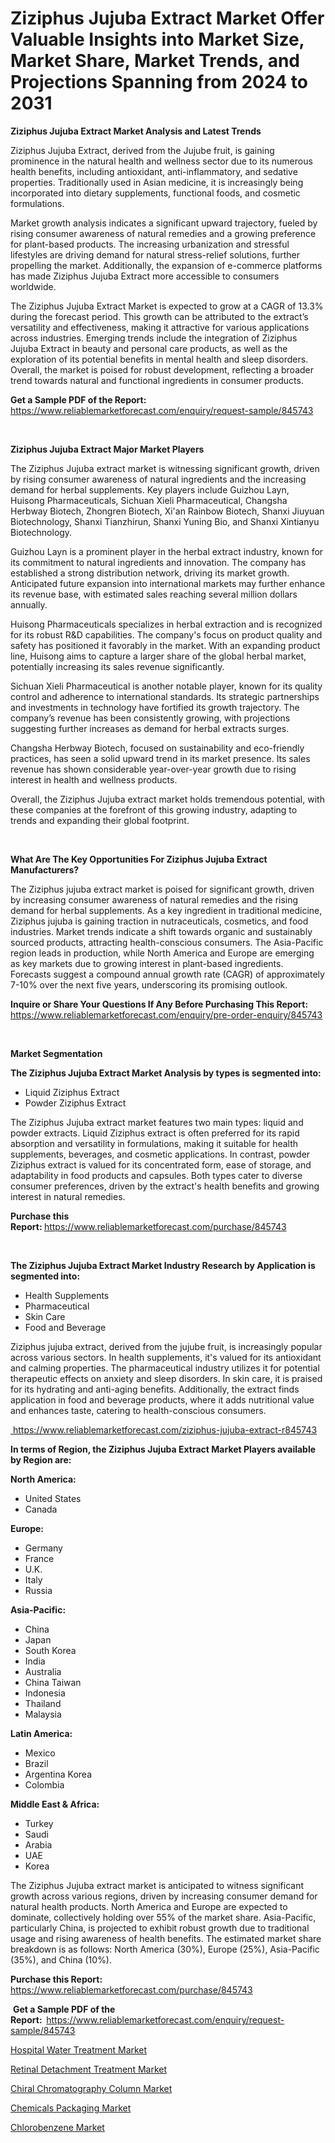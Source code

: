 <p><h1>Ziziphus Jujuba Extract Market Offer Valuable Insights into Market Size, Market Share, Market Trends, and Projections Spanning from 2024 to 2031</h1></p><p><strong>Ziziphus Jujuba Extract Market Analysis and Latest Trends</strong></p>
<p><p>Ziziphus Jujuba Extract, derived from the Jujube fruit, is gaining prominence in the natural health and wellness sector due to its numerous health benefits, including antioxidant, anti-inflammatory, and sedative properties. Traditionally used in Asian medicine, it is increasingly being incorporated into dietary supplements, functional foods, and cosmetic formulations. </p><p>Market growth analysis indicates a significant upward trajectory, fueled by rising consumer awareness of natural remedies and a growing preference for plant-based products. The increasing urbanization and stressful lifestyles are driving demand for natural stress-relief solutions, further propelling the market. Additionally, the expansion of e-commerce platforms has made Ziziphus Jujuba Extract more accessible to consumers worldwide.</p><p>The Ziziphus Jujuba Extract Market is expected to grow at a CAGR of 13.3% during the forecast period. This growth can be attributed to the extract’s versatility and effectiveness, making it attractive for various applications across industries. Emerging trends include the integration of Ziziphus Jujuba Extract in beauty and personal care products, as well as the exploration of its potential benefits in mental health and sleep disorders. Overall, the market is poised for robust development, reflecting a broader trend towards natural and functional ingredients in consumer products.</p></p>
<p><strong>Get a Sample PDF of the Report:&nbsp;</strong> <a href="https://www.reliablemarketforecast.com/enquiry/request-sample/845743?utm_campaign=1159&utm_medium=2&utm_source=Github&utm_content=ia&utm_term=12112024&utm_id=ziziphus-jujuba-extract">https://www.reliablemarketforecast.com/enquiry/request-sample/845743</a></p>
<p>&nbsp;</p>
<p><strong>Ziziphus Jujuba Extract Major Market Players</strong></p>
<p><p>The Ziziphus Jujuba extract market is witnessing significant growth, driven by rising consumer awareness of natural ingredients and the increasing demand for herbal supplements. Key players include Guizhou Layn, Huisong Pharmaceuticals, Sichuan Xieli Pharmaceutical, Changsha Herbway Biotech, Zhongren Biotech, Xi'an Rainbow Biotech, Shanxi Jiuyuan Biotechnology, Shanxi Tianzhirun, Shanxi Yuning Bio, and Shanxi Xintianyu Biotechnology.</p><p>Guizhou Layn is a prominent player in the herbal extract industry, known for its commitment to natural ingredients and innovation. The company has established a strong distribution network, driving its market growth. Anticipated future expansion into international markets may further enhance its revenue base, with estimated sales reaching several million dollars annually.</p><p>Huisong Pharmaceuticals specializes in herbal extraction and is recognized for its robust R&D capabilities. The company's focus on product quality and safety has positioned it favorably in the market. With an expanding product line, Huisong aims to capture a larger share of the global herbal market, potentially increasing its sales revenue significantly.</p><p>Sichuan Xieli Pharmaceutical is another notable player, known for its quality control and adherence to international standards. Its strategic partnerships and investments in technology have fortified its growth trajectory. The company’s revenue has been consistently growing, with projections suggesting further increases as demand for herbal extracts surges.</p><p>Changsha Herbway Biotech, focused on sustainability and eco-friendly practices, has seen a solid upward trend in its market presence. Its sales revenue has shown considerable year-over-year growth due to rising interest in health and wellness products.</p><p>Overall, the Ziziphus Jujuba extract market holds tremendous potential, with these companies at the forefront of this growing industry, adapting to trends and expanding their global footprint.</p></p>
<p>&nbsp;</p>
<p><strong>What Are The Key Opportunities For Ziziphus Jujuba Extract Manufacturers?</strong></p>
<p><p>The Ziziphus jujuba extract market is poised for significant growth, driven by increasing consumer awareness of natural remedies and the rising demand for herbal supplements. As a key ingredient in traditional medicine, Ziziphus jujuba is gaining traction in nutraceuticals, cosmetics, and food industries. Market trends indicate a shift towards organic and sustainably sourced products, attracting health-conscious consumers. The Asia-Pacific region leads in production, while North America and Europe are emerging as key markets due to growing interest in plant-based ingredients. Forecasts suggest a compound annual growth rate (CAGR) of approximately 7-10% over the next five years, underscoring its promising outlook.</p></p>
<p><strong>Inquire or Share Your Questions If Any Before Purchasing This Report:</strong> <a href="https://www.reliablemarketforecast.com/enquiry/pre-order-enquiry/845743?utm_campaign=1159&utm_medium=2&utm_source=Github&utm_content=ia&utm_term=12112024&utm_id=ziziphus-jujuba-extract">https://www.reliablemarketforecast.com/enquiry/pre-order-enquiry/845743</a></p>
<p>&nbsp;</p>
<p><strong>Market Segmentation</strong></p>
<p><strong>The Ziziphus Jujuba Extract Market Analysis by types is segmented into:</strong></p>
<p><ul><li>Liquid Ziziphus Extract</li><li>Powder Ziziphus Extract</li></ul></p>
<p><p>The Ziziphus Jujuba extract market features two main types: liquid and powder extracts. Liquid Ziziphus extract is often preferred for its rapid absorption and versatility in formulations, making it suitable for health supplements, beverages, and cosmetic applications. In contrast, powder Ziziphus extract is valued for its concentrated form, ease of storage, and adaptability in food products and capsules. Both types cater to diverse consumer preferences, driven by the extract's health benefits and growing interest in natural remedies.</p></p>
<p><strong>Purchase this Report:&nbsp;</strong><a href="https://www.reliablemarketforecast.com/purchase/845743?utm_campaign=1159&utm_medium=2&utm_source=Github&utm_content=ia&utm_term=12112024&utm_id=ziziphus-jujuba-extract">https://www.reliablemarketforecast.com/purchase/845743</a></p>
<p>&nbsp;</p>
<p><strong>The Ziziphus Jujuba Extract Market Industry Research by Application is segmented into:</strong></p>
<p><ul><li>Health Supplements</li><li>Pharmaceutical</li><li>Skin Care</li><li>Food and Beverage</li></ul></p>
<p><p>Ziziphus jujuba extract, derived from the jujube fruit, is increasingly popular across various sectors. In health supplements, it's valued for its antioxidant and calming properties. The pharmaceutical industry utilizes it for potential therapeutic effects on anxiety and sleep disorders. In skin care, it is praised for its hydrating and anti-aging benefits. Additionally, the extract finds application in food and beverage products, where it adds nutritional value and enhances taste, catering to health-conscious consumers.</p></p>
<p><a href="https://www.reliablemarketforecast.com/ziziphus-jujuba-extract-r845743?utm_campaign=1159&utm_medium=2&utm_source=Github&utm_content=ia&utm_term=12112024&utm_id=ziziphus-jujuba-extract">&nbsp;https://www.reliablemarketforecast.com/ziziphus-jujuba-extract-r845743</a></p>
<p><strong>In terms of Region, the Ziziphus Jujuba Extract Market Players available by Region are:</strong></p>
<p>
    <p> <strong> North America: </strong>
        <ul>
            <li>United States</li>
            <li>Canada</li>
        </ul>
        </p> 
    <p> <strong> Europe: </strong>
        <ul>
            <li>Germany</li>
            <li>France</li>
            <li>U.K.</li>
            <li>Italy</li>
            <li>Russia</li>
        </ul>
        </p> 
    <p> <strong> Asia-Pacific: </strong>
        <ul>
            <li>China</li>
            <li>Japan</li>
            <li>South Korea</li>
            <li>India</li>
            <li>Australia</li>
            <li>China Taiwan</li>
            <li>Indonesia</li>
            <li>Thailand</li>
            <li>Malaysia</li>
        </ul>
        </p> 
    <p> <strong> Latin America: </strong>
        <ul>
            <li>Mexico</li>
            <li>Brazil</li>
            <li>Argentina Korea</li>
            <li>Colombia</li>
        </ul>
        </p> 
    <p> <strong> Middle East & Africa: </strong>
        <ul>
            <li>Turkey</li>
            <li>Saudi</li>
            <li>Arabia</li>
            <li>UAE</li>
            <li>Korea</li>
        </ul>
    </p>
    </p>
<p><p>The Ziziphus Jujuba extract market is anticipated to witness significant growth across various regions, driven by increasing consumer demand for natural health products. North America and Europe are expected to dominate, collectively holding over 55% of the market share. Asia-Pacific, particularly China, is projected to exhibit robust growth due to traditional usage and rising awareness of health benefits. The estimated market share breakdown is as follows: North America (30%), Europe (25%), Asia-Pacific (35%), and China (10%).</p></p>
<p><strong>Purchase this Report: </strong><a href="https://www.reliablemarketforecast.com/purchase/845743?utm_campaign=1159&utm_medium=2&utm_source=Github&utm_content=ia&utm_term=12112024&utm_id=ziziphus-jujuba-extract">https://www.reliablemarketforecast.com/purchase/845743</a></p>
<p>&nbsp;<strong>Get a Sample PDF of the Report:&nbsp;&nbsp;</strong><a href="https://www.reliablemarketforecast.com/enquiry/request-sample/845743?utm_campaign=1159&utm_medium=2&utm_source=Github&utm_content=ia&utm_term=12112024&utm_id=ziziphus-jujuba-extract">https://www.reliablemarketforecast.com/enquiry/request-sample/845743</a></p>
<p><strong></strong></p>
<p><p><a href="https://issuu.com/reportprime-2/docs/hospital-water-treatment-market-siz_587c67b30cedec?utm_campaign=1159&utm_medium=2&utm_source=Github&utm_content=ia&utm_term=12112024&utm_id=ziziphus-jujuba-extract">Hospital Water Treatment Market</a></p><p><a href="https://issuu.com/reportprime-2/docs/retinal-detachment-treatment-market_6e5c3c6e2bc306?utm_campaign=1159&utm_medium=2&utm_source=Github&utm_content=ia&utm_term=12112024&utm_id=ziziphus-jujuba-extract">Retinal Detachment Treatment Market</a></p><p><a href="https://www.linkedin.com/pulse/sustainability-trends-chiral-chromatography-column-industry-vlrsf?utm_campaign=1159&utm_medium=2&utm_source=Github&utm_content=ia&utm_term=12112024&utm_id=ziziphus-jujuba-extract">Chiral Chromatography Column Market</a></p><p><a href="https://www.linkedin.com/pulse/chemicals-packaging-market-trends-strategic-insights-2024-kjfvf?utm_campaign=1159&utm_medium=2&utm_source=Github&utm_content=ia&utm_term=12112024&utm_id=ziziphus-jujuba-extract">Chemicals Packaging Market</a></p><p><a href="https://www.linkedin.com/pulse/exploring-chlorobenzene-market-dynamics-global-trends-future-jzshf?utm_campaign=1159&utm_medium=2&utm_source=Github&utm_content=ia&utm_term=12112024&utm_id=ziziphus-jujuba-extract">Chlorobenzene Market</a></p></p>